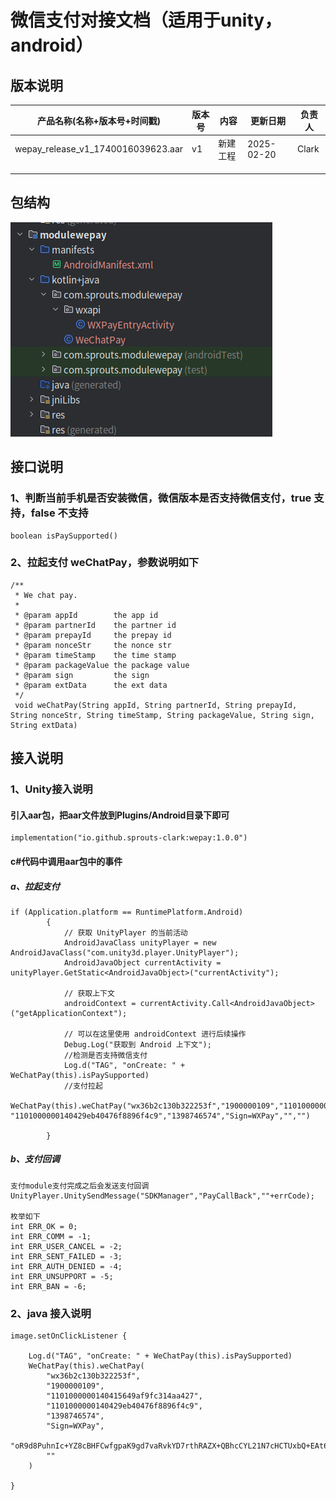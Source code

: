 # 微信支付对接文档（适用于unity，android）

## 版本说明
| 产品名称(名称+版本号+时间戳) | 版本号 | 内容 | 更新日期 | 负责人 |
| --- | --- | --- | --- | --- |
| wepay_release_v1_1740016039623.aar | v1 | 新建工程 | 2025-02-20 | Clark |
|  |  |  |  |  |
|  |  |  |  |  |
|  |  |  |  |  |
## 包结构
![支付module结构代码](https://github.com/sprouts-clark/wepay/blob/main/imgs/structure.jpg)

## 接口说明
### 1、判断当前手机是否安装微信，微信版本是否支持微信支付，true 支持，false 不支持

```
boolean isPaySupported()
```

### 2、拉起支付 weChatPay，参数说明如下

```
/**
 * We chat pay.
 *
 * @param appId        the app id
 * @param partnerId    the partner id
 * @param prepayId     the prepay id
 * @param nonceStr     the nonce str
 * @param timeStamp    the time stamp
 * @param packageValue the package value
 * @param sign         the sign
 * @param extData      the ext data
 */
 void weChatPay(String appId, String partnerId, String prepayId, String nonceStr, String timeStamp, String packageValue, String sign, String extData)
```
## 接入说明
### 1、Unity接入说明
#### 引入aar包，把aar文件放到Plugins/Android目录下即可
```
implementation("io.github.sprouts-clark:wepay:1.0.0")
```

#### c#代码中调用aar包中的事件
##### a、拉起支付

```
if (Application.platform == RuntimePlatform.Android)
        {
            // 获取 UnityPlayer 的当前活动
            AndroidJavaClass unityPlayer = new AndroidJavaClass("com.unity3d.player.UnityPlayer");
            AndroidJavaObject currentActivity = unityPlayer.GetStatic<AndroidJavaObject>("currentActivity");

            // 获取上下文
            androidContext = currentActivity.Call<AndroidJavaObject>("getApplicationContext");

            // 可以在这里使用 androidContext 进行后续操作
            Debug.Log("获取到 Android 上下文");
            //检测是否支持微信支付
            Log.d("TAG", "onCreate: " + WeChatPay(this).isPaySupported)
            //支付拉起
            WeChatPay(this).weChatPay("wx36b2c130b322253f","1900000109","1101000000140415649af9fc314aa427", "1101000000140429eb40476f8896f4c9","1398746574","Sign=WXPay","","")
            
        }
```

##### b、支付回调

```
支付module支付完成之后会发送支付回调
UnityPlayer.UnitySendMessage("SDKManager","PayCallBack",""+errCode);

枚举如下
int ERR_OK = 0;
int ERR_COMM = -1;
int ERR_USER_CANCEL = -2;
int ERR_SENT_FAILED = -3;
int ERR_AUTH_DENIED = -4;
int ERR_UNSUPPORT = -5;
int ERR_BAN = -6;
```

### 2、java 接入说明


```
image.setOnClickListener {

    Log.d("TAG", "onCreate: " + WeChatPay(this).isPaySupported)
    WeChatPay(this).weChatPay(
        "wx36b2c130b322253f",
        "1900000109",
        "1101000000140415649af9fc314aa427",
        "1101000000140429eb40476f8896f4c9",
        "1398746574",
        "Sign=WXPay",
        "oR9d8PuhnIc+YZ8cBHFCwfgpaK9gd7vaRvkYD7rthRAZX+QBhcCYL21N7cHCTUxbQ+EAt6Uy+lwSN22f5YZvI45MLko8Pfso0jm46v5hqcVwrk6uddkGuT+Cdvu4WBqDzaDjnNa5UK3GfE1Wfl2gHxIIY5lLdUgWFts17D4WuolLLkiFZV+JSHMvH7eaLdT9N5GBovBwu5yYKUR7skR8Fu+LozcSqQixnlEZUfyE55feLOQTUYzLmR9pNtPbPsu6WVhbNHMS3Ss2+AehHvz+n64GDmXxbX++IOBvm2olHu3PsOUGRwhudhVf7UcGcunXt8cqNjKNqZLhLw4jqxDg==",
        ""
    )

}
```

 